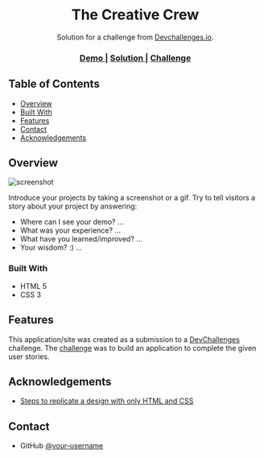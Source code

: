 <!-- Please update value in the {}  -->

<h1 align="center">The Creative Crew</h1>

<div align="center">
   Solution for a challenge from  <a href="https://clowdcap.github.io/site-novo/" target="_blank">Devchallenges.io</a>.
</div>

<div align="center">
  <h3>
    <a href="https://www.figma.com/file/F8d1qJsorEdY47N74HLxQ4/team-page-challenge?node-id=0%3A1">
      Demo
    </a>
    <span> | </span>
    <a href="https://clowdcap.github.io/site-novo/">
      Solution
    </a>
    <span> | </span>
    <a href="https://devchallenges.io/challenges/hhmesazsqgKXrTkYkt0U">
      Challenge
    </a>
  </h3>
</div>

<!-- TABLE OF CONTENTS -->

## Table of Contents

- [Overview](#overview)
- [Built With](#built-with)
- [Features](#features)
- [Contact](#contact)
- [Acknowledgements](#acknowledgements)

<!-- OVERVIEW -->

## Overview

![screenshot](https://user-images.githubusercontent.com/16707738/92399059-5716eb00-f132-11ea-8b14-bcacdc8ec97b.png)

Introduce your projects by taking a screenshot or a gif. Try to tell visitors a story about your project by answering:

- Where can I see your demo? ...
- What was your experience? ...
- What have you learned/improved? ...
- Your wisdom? :) ...

### Built With

- HTML 5
- CSS 3

## Features

<!-- List the features of your application or follow the template. Don't share the figma file here :) -->

This application/site was created as a submission to a [DevChallenges](https://devchallenges.io/challenges) challenge. The [challenge](https://devchallenges.io/challenges/hhmesazsqgKXrTkYkt0U) was to build an application to complete the given user stories.


## Acknowledgements

<!-- This section should list any articles or add-ons/plugins that helps you to complete the project. This is optional but it will help you in the future. For exmpale -->
- [Steps to replicate a design with only HTML and CSS](https://devchallenges-blogs.web.app/how-to-replicate-design/)

## Contact

- GitHub [@your-username](https://github.com/clowdcap)
